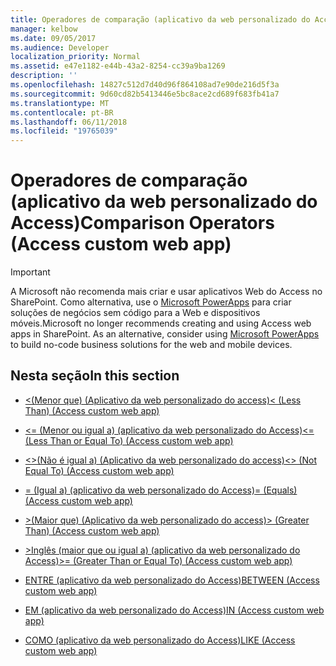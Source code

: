 ```yaml
---
title: Operadores de comparação (aplicativo da web personalizado do Access)
manager: kelbow
ms.date: 09/05/2017
ms.audience: Developer
localization_priority: Normal
ms.assetid: e47e1182-e44b-43a2-8254-cc39a9ba1269
description: ''
ms.openlocfilehash: 14827c512d7d40d96f864108ad7e90de216d5f3a
ms.sourcegitcommit: 9d60cd82b5413446e5bc8ace2cd689f683fb41a7
ms.translationtype: MT
ms.contentlocale: pt-BR
ms.lasthandoff: 06/11/2018
ms.locfileid: "19765039"
---
```

# <a name="comparison-operators-access-custom-web-app"></a><span data-ttu-id="ac589-102">Operadores de comparação (aplicativo da web personalizado do Access)</span><span class="sxs-lookup"><span data-stu-id="ac589-102">Comparison Operators (Access custom web app)</span></span>

> [!IMPORTANT]
> <span data-ttu-id="ac589-p101">A Microsoft não recomenda mais criar e usar aplicativos Web do Access no SharePoint. Como alternativa, use o [Microsoft PowerApps](https://powerapps.microsoft.com/en-us/) para criar soluções de negócios sem código para a Web e dispositivos móveis.</span><span class="sxs-lookup"><span data-stu-id="ac589-p101">Microsoft no longer recommends creating and using Access web apps in SharePoint. As an alternative, consider using [Microsoft PowerApps](https://powerapps.microsoft.com/en-us/) to build no-code business solutions for the web and mobile devices.</span></span> 
  
## <a name="in-this-section"></a><span data-ttu-id="ac589-105">Nesta seção</span><span class="sxs-lookup"><span data-stu-id="ac589-105">In this section</span></span>

- [<span data-ttu-id="ac589-106">\<(Menor que) (Aplicativo da web personalizado do access)</span><span class="sxs-lookup"><span data-stu-id="ac589-106">\< (Less Than) (Access custom web app)</span></span>](less-thanaccess-custom-web-app.md)
    
- [<span data-ttu-id="ac589-107">\<= (Menor ou igual a) (aplicativo da web personalizado do Access)</span><span class="sxs-lookup"><span data-stu-id="ac589-107">\<= (Less Than or Equal To) (Access custom web app)</span></span>](equalsless-than-or-equal-toaccess-custom-web-app.md)
    
- [<span data-ttu-id="ac589-108">\<\>(Não é igual a) (Aplicativo da web personalizado do access)</span><span class="sxs-lookup"><span data-stu-id="ac589-108">\<\> (Not Equal To) (Access custom web app)</span></span>](not-equal-toaccess-custom-web-app.md)
    
- [<span data-ttu-id="ac589-109">= (Igual a) (aplicativo da web personalizado do Access)</span><span class="sxs-lookup"><span data-stu-id="ac589-109">= (Equals) (Access custom web app)</span></span>](equalsequalsaccess-custom-web-app.md)
    
- [<span data-ttu-id="ac589-110">\>(Maior que) (Aplicativo da web personalizado do access)</span><span class="sxs-lookup"><span data-stu-id="ac589-110">\> (Greater Than) (Access custom web app)</span></span>](greater-thanaccess-custom-web-app.md)
    
- [<span data-ttu-id="ac589-111">\>Inglês (maior que ou igual a) (aplicativo da web personalizado do Access)</span><span class="sxs-lookup"><span data-stu-id="ac589-111">\>= (Greater Than or Equal To) (Access custom web app)</span></span>](equalsgreater-than-or-equal-toaccess-custom-web-app.md)
    
- [<span data-ttu-id="ac589-112">ENTRE (aplicativo da web personalizado do Access)</span><span class="sxs-lookup"><span data-stu-id="ac589-112">BETWEEN (Access custom web app)</span></span>](between-access-custom-web-app.md)
    
- [<span data-ttu-id="ac589-113">EM (aplicativo da web personalizado do Access)</span><span class="sxs-lookup"><span data-stu-id="ac589-113">IN (Access custom web app)</span></span>](in-access-custom-web-app.md)
    
- [<span data-ttu-id="ac589-114">COMO (aplicativo da web personalizado do Access)</span><span class="sxs-lookup"><span data-stu-id="ac589-114">LIKE (Access custom web app)</span></span>](like-access-custom-web-app.md)
    

